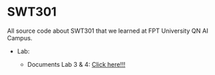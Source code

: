 # SWT301
All source code about SWT301 that we learned at FPT University QN AI Campus.


- Lab:

  - Documents Lab 3 & 4: [Click here!!!](Labs/Lab_3_4/Lab_3_4.pdf)
